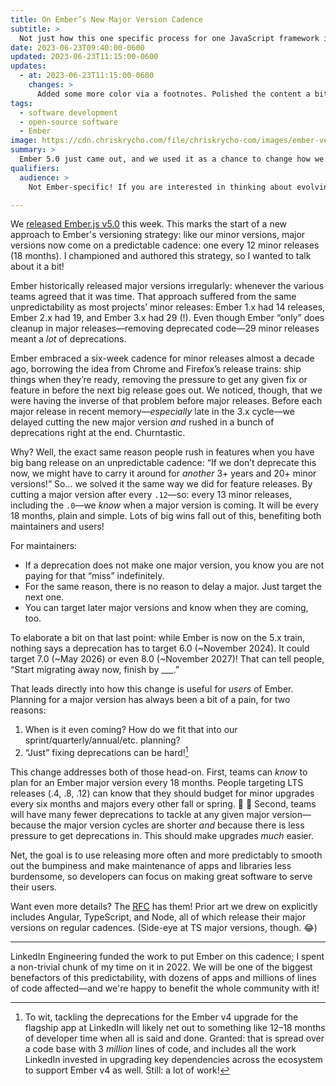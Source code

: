 ```yaml
---
title: On Ember’s New Major Version Cadence
subtitle: >
  Not just how this one specific process for one JavaScript framework is changing, but *why*—and why I hope it will be useful to other projects as well!
date: 2023-06-23T09:40:00-0600
updated: 2023-06-23T11:15:00-0600
updates:
  - at: 2023-06-23T11:15:00-0600
    changes: >
      Added some more color via a footnotes. Polished the content a bit, too.
tags:
  - software development
  - open-source software
  - Ember
image: https://cdn.chriskrycho.com/file/chriskrycho-com/images/ember-versions.png
summary: >
  Ember 5.0 just came out, and we used it as a chance to change how we do major versions. But the reasons are not Ember-specific at all—and I hope the thinking behind this change will be useful to other projects!
qualifiers:
  audience: >
    Not Ember-specific! If you are interested in thinking about evolving libraries, frameworks, and ecosystems, this is relevant to you. It does assume basic background knowledge of [Semantic Versioning](https://semver.org/).

---
```


We [released Ember.js v5.0](https://blog.emberjs.com/ember-5-0-released/) this week. This marks the start of a new approach to Ember's versioning strategy: like our minor versions, major versions now come on a predictable cadence: one every 12 minor releases (18 months). I championed and authored this strategy, so I wanted to talk about it a bit!

Ember historically released major versions irregularly: whenever the various teams agreed that it was time. That approach suffered from the same unpredictability as most projects’ minor releases: Ember 1.x had 14 releases, Ember 2.x had 19, and Ember 3.x had 29 (!). Even though Ember “only” does cleanup in major releases—removing deprecated code—29 minor releases meant a *lot* of deprecations.

Ember embraced a six-week cadence for minor releases almost a decade ago, borrowing the idea from Chrome and Firefox’s release trains: ship things when they’re ready, removing the pressure to get any given fix or feature in before the next big release goes out. We noticed, though, that we were having the inverse of that problem before major releases. Before each major release in recent memory—*especially* late in the 3.x cycle—we delayed cutting the new major version *and* rushed in a bunch of deprecations right at the end. Churntastic.

Why? Well, the exact same reason people rush in features when you have big bang release on an unpredictable cadence: “If we don’t deprecate this now, we might have to carry it around for *another* 3+ years and 20+ minor versions!” So… we solved it the same way we did for feature releases. By cutting a major version after every `.12`—so: every 13 minor releases, including the `.0`—we *know* when a major version is coming. It will be every 18 months, plain and simple. Lots of big wins fall out of this, benefiting both maintainers and users!

For maintainers:

- If a deprecation does not make one major version, you know you are not paying for that “miss” indefinitely.
- For the same reason, there is no reason to delay a major. Just target the next one.
- You can target later major versions and know when they are coming, too.

To elaborate a bit on that last point: while Ember is now on the 5.x train, nothing says a deprecation has to target 6.0 (~November 2024). It could target 7.0 (~May 2026) or even 8.0 (~November 2027)! That can tell people, “Start migrating away now, finish by ___.”

That leads directly into how this change is useful for *users* of Ember. Planning for a major version has always been a bit of a pain, for two reasons:

1. When is it even coming? How do we fit that into our sprint/quarterly/annual/etc. planning?
2. “Just” fixing deprecations can be hard![^ember-v4-li]

This change addresses both of those head-on. First, teams can *know* to plan for an Ember major version every 18 months. People targeting LTS releases (.4, .8, .12) can know that they should budget for minor upgrades every six months and majors every other fall or spring. 🎉 📆 Second, teams will have many fewer deprecations to tackle at any given major version—because the major version cycles are shorter *and* because there is less pressure to get deprecations in. This should make upgrades *much* easier.

Net, the goal is to use releasing more often and more predictably to smooth out the bumpiness and make maintenance of apps and libraries less burdensome, so developers can focus on making great software to serve their users.

Want even more details? The [<abbr title="request for comments">RFC</abbr>](https://rfcs.emberjs.com/id/0830-evolving-embers-major-version-process) has them! Prior art we drew on explicitly includes Angular, TypeScript, and Node, all of which release their major versions on regular cadences. (Side-eye at TS major versions, though. 😂)

---

LinkedIn Engineering funded the work to put Ember on this cadence; I spent a non-trivial chunk of my time on it in 2022.  We will be one of the biggest benefactors of this predictability, with dozens of apps and millions of lines of code affected—and we're happy to benefit the whole community with it!

[^ember-v4-li]: To wit, tackling the deprecations for the Ember v4 upgrade for the flagship app at LinkedIn will likely net out to something like 12–18 months of developer time when all is said and done. Granted: that is spread over a code base with 3 *million* lines of code, and includes all the work LinkedIn invested in upgrading key dependencies across the ecosystem to support Ember v4 as well. Still: a lot of work!